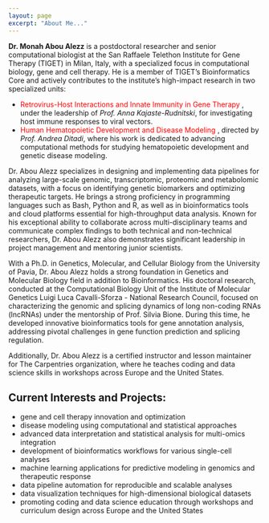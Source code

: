 ```yaml
---
layout: page
excerpt: "About Me..."
---
```


**Dr. Monah Abou Alezz** is a postdoctoral researcher and senior computational biologist at the San Raffaele Telethon Institute for Gene Therapy (TIGET) in Milan, Italy, with a specialized focus in computational biology, gene and cell therapy.  He is a member of TIGET’s Bioinformatics Core and actively contributes to the institute’s high-impact research in two specialized units:  
- <span style="color:red"> Retrovirus-Host Interactions and Innate Immunity in Gene Therapy </span>, under the leadership of _Prof. Anna Kajaste-Rudnitski_, for investigating host immune responses to viral vectors.
- <span style="color:red"> Human Hematopoietic Development and Disease Modeling </span>, directed by _Prof. Andrea Ditadi_, where his work is dedicated to advancing computational methods for studying hematopoietic development and genetic disease modeling.

Dr. Abou Alezz specializes in designing and implementing data pipelines for analyzing large-scale genomic, transcriptomic, proteomic and metabolomic datasets, with a focus on identifying genetic biomarkers and optimizing therapeutic targets. He brings a strong proficiency in programming languages such as Bash, Python and R, as well as in bioinformatics tools and cloud platforms essential for high-throughput data analysis. Known for his exceptional ability to collaborate across multi-disciplinary teams and communicate complex findings to both technical and non-technical researchers, Dr. Abou Alezz also demonstrates significant leadership in project management and mentoring junior scientists.

With a Ph.D. in Genetics, Molecular, and Cellular Biology from the University of Pavia, Dr. Abou Alezz holds a strong foundation in Genetics and Molecular Biology field in addition to Bioinformatics. His doctoral research, conducted at the Computational Biology Unit of the Institute of Molecular Genetics Luigi Luca Cavalli-Sforza - National Research Council, focused on characterizing the genomic and splicing dynamics of long non-coding RNAs (lncRNAs) under the mentorship of Prof. Silvia Bione. During this time, he developed innovative bioinformatics tools for gene annotation analysis, addressing pivotal challenges in gene function prediction and splicing regulation.

Additionally, Dr. Abou Alezz is a certified instructor and lesson maintainer for The Carpentries organization, where he teaches coding and data science skills in workshops across Europe and the United States.

## Current Interests and Projects:

- gene and cell therapy innovation and optimization
- disease modeling using computational and statistical approaches
- advanced data interpretation and statistical analysis for multi-omics integration
- development of bioinformatics workflows for various single-cell analyses
- machine learning applications for predictive modeling in genomics and therapeutic response
- data pipeline automation for reproducible and scalable analyses
- data visualization techniques for high-dimensional biological datasets
- promoting coding and data science education through workshops and curriculum design across Europe and the United States

